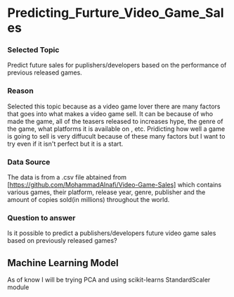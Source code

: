 # Predicting_Furture_Video_Game_Sales

### Selected Topic
Predict future sales for puplishers/developers based on the performance of previous released games.

### Reason
Selected this topic because as a video game lover there are many factors that goes into what makes a video game sell. It can be because of who made the game, all of the teasers released to increases hype, the genre of the game, what platforms it is available on , etc. Pridicting how well a game is going to sell is very diffucult because of these many factors but I want to try even if it isn't perfect but it is a start.

### Data Source
The data is from a .csv file abtained from [https://github.com/MohammadAlnafi/Video-Game-Sales] which contains various games, their platform, release year, genre, publisher and the amount of copies sold(in millions) throughout the world. 

### Question to answer
Is it possible to predict a publishers/developers future video game sales based on previously released games?

## Machine Learning Model
As of know I will be trying PCA and using scikit-learns StandardScaler module
